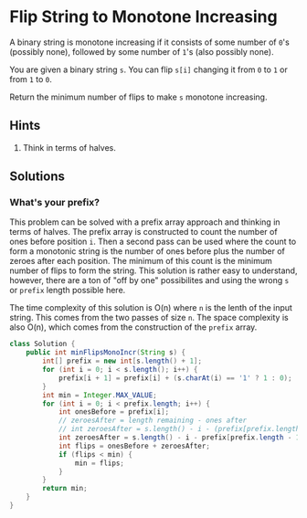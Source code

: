# Flip String to Monotone Increasing

A binary string is monotone increasing if it consists of some number of `0`'s
(possibly none), followed by some number of `1`'s (also possibly none).

You are given a binary string `s`. You can flip `s[i]` changing it from `0` to
`1` or from `1` to `0`.

Return the minimum number of flips to make `s` monotone increasing.

## Hints

1. Think in terms of halves.

## Solutions

### What's your prefix?

This problem can be solved with a prefix array approach and thinking in terms
of halves. The prefix array is constructed to count the number of ones before
position `i`. Then a second pass can be used where the count to form a monotonic
string is the number of ones before plus the number of zeroes after each
position. The minimum of this count is the minimum number of flips to form
the string. This solution is rather easy to understand, however, there are a
ton of "off by one" possibilites and using the wrong `s` or `prefix` length
possible here.

The time complexity of this solution is O(n) where `n` is the lenth of the input
string. This comes from the two passes of size `n`. The space complexity is also
O(n), which comes from the construction of the `prefix` array.

```java
class Solution {
    public int minFlipsMonoIncr(String s) {
        int[] prefix = new int[s.length() + 1];
        for (int i = 0; i < s.length(); i++) {
            prefix[i + 1] = prefix[i] + (s.charAt(i) == '1' ? 1 : 0);
        }
        int min = Integer.MAX_VALUE;
        for (int i = 0; i < prefix.length; i++) {
            int onesBefore = prefix[i];
            // zeroesAfter = length remaining - ones after
            // int zeroesAfter = s.length() - i - (prefix[prefix.length - 1] - prefix[i]);
            int zeroesAfter = s.length() - i - prefix[prefix.length - 1] + prefix[i];
            int flips = onesBefore + zeroesAfter;
            if (flips < min) {
                min = flips;
            }
        }
        return min;
    }
}
```
